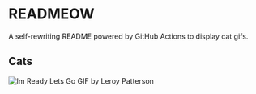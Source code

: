 # READMEOW

A self-rewriting README powered by GitHub Actions to display cat gifs.

## Cats

![Im Ready Lets Go GIF by Leroy Patterson](https://media0.giphy.com/media/CjmvTCZf2U3p09Cn0h/200.gif?cid=9acd02daoba9a3jt1vhae5qp1778gvkr7fc2yb4gyzjc07w5&ep=v1_gifs_search&rid=200.gif&ct=g)
